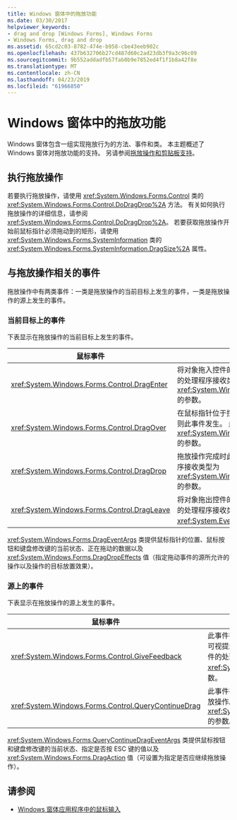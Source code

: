 ```yaml
---
title: Windows 窗体中的拖放功能
ms.date: 03/30/2017
helpviewer_keywords:
- drag and drop [Windows Forms], Windows Forms
- Windows Forms, drag and drop
ms.assetid: 65cd2c03-8782-474e-b958-cbe43eeb902c
ms.openlocfilehash: 437b632706b27cd487d60c2ad23db3f9a3c96c09
ms.sourcegitcommit: 9b552addadfb57fab0b9e7852ed4f1f1b8a42f8e
ms.translationtype: MT
ms.contentlocale: zh-CN
ms.lasthandoff: 04/23/2019
ms.locfileid: "61966850"
---
```

# <a name="drag-and-drop-functionality-in-windows-forms"></a>Windows 窗体中的拖放功能
Windows 窗体包含一组实现拖放行为的方法、事件和类。 本主题概述了 Windows 窗体对拖放功能的支持。  另请参阅[拖放操作和剪贴板支持](./advanced/drag-and-drop-operations-and-clipboard-support.md)。  
  
## <a name="performing-drag-and-drop-operations"></a>执行拖放操作  
 若要执行拖放操作，请使用 <xref:System.Windows.Forms.Control> 类的 <xref:System.Windows.Forms.Control.DoDragDrop%2A> 方法。 有关如何执行拖放操作的详细信息，请参阅 <xref:System.Windows.Forms.Control.DoDragDrop%2A>。 若要获取拖放操作开始前鼠标指针必须拖动到的矩形，请使用 <xref:System.Windows.Forms.SystemInformation> 类的 <xref:System.Windows.Forms.SystemInformation.DragSize%2A> 属性。  
  
## <a name="events-related-to-drag-and-drop-operations"></a>与拖放操作相关的事件  
 拖放操作中有两类事件：一类是拖放操作的当前目标上发生的事件，一类是拖放操作的源上发生的事件。  
  
### <a name="events-on-the-current-target"></a>当前目标上的事件  
 下表显示在拖放操作的当前目标上发生的事件。  
  
|鼠标事件|描述|  
|-----------------|-----------------|  
|<xref:System.Windows.Forms.Control.DragEnter>|将对象拖入控件的边界时此事件发生。 此事件的处理程序接收类型为 <xref:System.Windows.Forms.DragEventArgs> 的参数。|  
|<xref:System.Windows.Forms.Control.DragOver>|在鼠标指针位于控件的边界内时如果拖动对象则此事件发生。 此事件的处理程序接收类型为 <xref:System.Windows.Forms.DragEventArgs> 的参数。|  
|<xref:System.Windows.Forms.Control.DragDrop>|拖放操作完成时此事件发生。 此事件的处理程序接收类型为 <xref:System.Windows.Forms.DragEventArgs> 的参数。|  
|<xref:System.Windows.Forms.Control.DragLeave>|将对象拖出控件的边界时此事件发生。 此事件的处理程序接收类型为 <xref:System.EventArgs> 的参数。|  
  
 <xref:System.Windows.Forms.DragEventArgs> 类提供鼠标指针的位置、鼠标按钮和键盘修改键的当前状态、正在拖动的数据以及 <xref:System.Windows.Forms.DragDropEffects> 值（指定拖动事件的源所允许的操作以及操作的目标放置效果）。  
  
### <a name="events-on-the-source"></a>源上的事件  
 下表显示在拖放操作的源上发生的事件。  
  
|鼠标事件|描述|  
|-----------------|-----------------|  
|<xref:System.Windows.Forms.Control.GiveFeedback>|此事件在执行拖动操作期间发生。 借助此事件，可向用户提供可视提示（例如更改鼠标指针），通知拖放操作正在发生。 此事件的处理程序接收类型为 <xref:System.Windows.Forms.GiveFeedbackEventArgs> 的参数。|  
|<xref:System.Windows.Forms.Control.QueryContinueDrag>|此事件在拖放操作期间引发，并使拖动源可以确定是否应取消拖放操作。 此事件的处理程序接收类型为 <xref:System.Windows.Forms.QueryContinueDragEventArgs> 的参数。|  
  
 <xref:System.Windows.Forms.QueryContinueDragEventArgs> 类提供鼠标按钮和键盘修改键的当前状态、指定是否按 ESC 键的值以及 <xref:System.Windows.Forms.DragAction> 值（可设置为指定是否应继续拖放操作）。  
  
## <a name="see-also"></a>请参阅

- [Windows 窗体应用程序中的鼠标输入](mouse-input-in-a-windows-forms-application.md)
